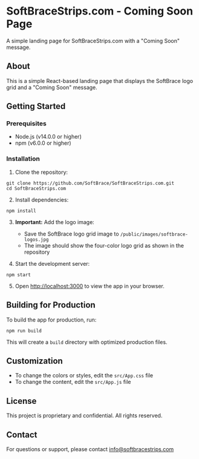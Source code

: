 # SoftBraceStrips.com - Coming Soon Page

A simple landing page for SoftBraceStrips.com with a "Coming Soon" message.

## About

This is a simple React-based landing page that displays the SoftBrace logo grid and a "Coming Soon" message.

## Getting Started

### Prerequisites

- Node.js (v14.0.0 or higher)
- npm (v6.0.0 or higher)

### Installation

1. Clone the repository:
```
git clone https://github.com/SoftBrace/SoftBraceStrips.com.git
cd SoftBraceStrips.com
```

2. Install dependencies:
```
npm install
```

3. **Important:** Add the logo image:
   - Save the SoftBrace logo grid image to `/public/images/softbrace-logos.jpg`
   - The image should show the four-color logo grid as shown in the repository

4. Start the development server:
```
npm start
```

5. Open [http://localhost:3000](http://localhost:3000) to view the app in your browser.

## Building for Production

To build the app for production, run:

```
npm run build
```

This will create a `build` directory with optimized production files.

## Customization

- To change the colors or styles, edit the `src/App.css` file
- To change the content, edit the `src/App.js` file

## License

This project is proprietary and confidential. All rights reserved.

## Contact

For questions or support, please contact info@softbracestrips.com 